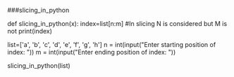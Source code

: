 ###slicing_in_python

def slicing_in_python(x):
	index=list[n:m] #In slicing N is considered but M is not 
	print(index)

list=['a', 'b', 'c', 'd', 'e', 'f', 'g', 'h'] 
n = int(input("Enter starting position of index: "))
m = int(input("Enter ending position of index: "))

slicing_in_python(list)
